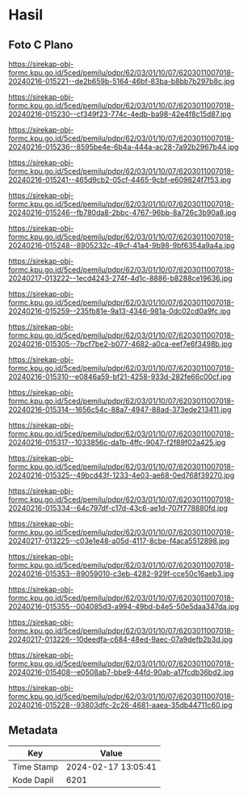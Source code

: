 # Hasil

## Foto C Plano

https://sirekap-obj-formc.kpu.go.id/5ced/pemilu/pdpr/62/03/01/10/07/6203011007018-20240216-015221--de2b659b-5164-46bf-83ba-b8bb7b297b8c.jpg

https://sirekap-obj-formc.kpu.go.id/5ced/pemilu/pdpr/62/03/01/10/07/6203011007018-20240216-015230--cf349f23-774c-4edb-ba98-42e4f8c15d87.jpg

https://sirekap-obj-formc.kpu.go.id/5ced/pemilu/pdpr/62/03/01/10/07/6203011007018-20240216-015236--8595be4e-6b4a-444a-ac28-7a92b2967b44.jpg

https://sirekap-obj-formc.kpu.go.id/5ced/pemilu/pdpr/62/03/01/10/07/6203011007018-20240216-015241--465d9cb2-05cf-4465-9cbf-e609824f7f53.jpg

https://sirekap-obj-formc.kpu.go.id/5ced/pemilu/pdpr/62/03/01/10/07/6203011007018-20240216-015246--fb780da8-2bbc-4767-96bb-8a726c3b90a8.jpg

https://sirekap-obj-formc.kpu.go.id/5ced/pemilu/pdpr/62/03/01/10/07/6203011007018-20240216-015248--8905232c-49cf-41a4-9b98-9bf6354a9a4a.jpg

https://sirekap-obj-formc.kpu.go.id/5ced/pemilu/pdpr/62/03/01/10/07/6203011007018-20240217-013222--1ecd4243-274f-4d1c-8886-b8288ce19636.jpg

https://sirekap-obj-formc.kpu.go.id/5ced/pemilu/pdpr/62/03/01/10/07/6203011007018-20240216-015259--235fb81e-9a13-4346-981a-0dc02cd0a9fc.jpg

https://sirekap-obj-formc.kpu.go.id/5ced/pemilu/pdpr/62/03/01/10/07/6203011007018-20240216-015305--7bcf7be2-b077-4682-a0ca-eef7e6f3498b.jpg

https://sirekap-obj-formc.kpu.go.id/5ced/pemilu/pdpr/62/03/01/10/07/6203011007018-20240216-015310--e0846a59-bf21-4258-933d-282fe66c00cf.jpg

https://sirekap-obj-formc.kpu.go.id/5ced/pemilu/pdpr/62/03/01/10/07/6203011007018-20240216-015314--1656c54c-88a7-4947-88ad-373ede213411.jpg

https://sirekap-obj-formc.kpu.go.id/5ced/pemilu/pdpr/62/03/01/10/07/6203011007018-20240216-015317--1033856c-da1b-4ffc-9047-f2f89f02a425.jpg

https://sirekap-obj-formc.kpu.go.id/5ced/pemilu/pdpr/62/03/01/10/07/6203011007018-20240216-015325--49bcd43f-1233-4e03-ae68-0ed768f39270.jpg

https://sirekap-obj-formc.kpu.go.id/5ced/pemilu/pdpr/62/03/01/10/07/6203011007018-20240216-015334--64c797df-c17d-43c6-ae1d-707f778880fd.jpg

https://sirekap-obj-formc.kpu.go.id/5ced/pemilu/pdpr/62/03/01/10/07/6203011007018-20240217-013225--c03e1e48-a05d-4117-8cbe-f4aca5512898.jpg

https://sirekap-obj-formc.kpu.go.id/5ced/pemilu/pdpr/62/03/01/10/07/6203011007018-20240216-015353--89059010-c3eb-4282-929f-cce50c16aeb3.jpg

https://sirekap-obj-formc.kpu.go.id/5ced/pemilu/pdpr/62/03/01/10/07/6203011007018-20240216-015355--004085d3-a994-49bd-b4e5-50e5daa347da.jpg

https://sirekap-obj-formc.kpu.go.id/5ced/pemilu/pdpr/62/03/01/10/07/6203011007018-20240217-013226--10deedfa-c684-48ed-9aec-07a9defb2b3d.jpg

https://sirekap-obj-formc.kpu.go.id/5ced/pemilu/pdpr/62/03/01/10/07/6203011007018-20240216-015408--e0508ab7-bbe9-44fd-90ab-a17fcdb36bd2.jpg

https://sirekap-obj-formc.kpu.go.id/5ced/pemilu/pdpr/62/03/01/10/07/6203011007018-20240216-015228--93803dfc-2c26-4681-aaea-35db44711c60.jpg


## Metadata

| Key        | Value               |
| ---------- | ------------------- |
| Time Stamp | 2024-02-17 13:05:41 |
| Kode Dapil | 6201                |



